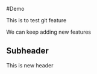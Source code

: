 #Demo 

This is to test git feature

We can keep adding new features


## Subheader

This is new header


